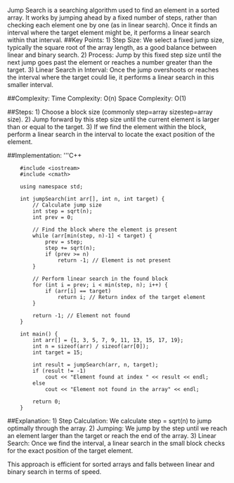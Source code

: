 Jump Search is a searching algorithm used to find an element in a sorted array. It works by jumping ahead by a fixed number of steps, rather than checking each element one by one (as in linear search). Once it finds an interval where the target element might be, it performs a linear search within that interval.
##Key Points:
    1) Step Size: We select a fixed jump size, typically the square root of the array length, as a good balance between linear and binary search.
    2) Process: Jump by this fixed step size until the next jump goes past the element or reaches a number greater than the target.
    3) Linear Search in Interval: Once the jump overshoots or reaches the interval where the target could lie, it performs a linear search in this smaller interval.

##Complexity:
    Time Complexity: O(n)
    Space Complexity: O(1)

##Steps:
    1) Choose a block size (commonly step=array sizestep=array size).
    2) Jump forward by this step size until the current element is larger than or equal to the target.
    3) If we find the element within the block, perform a linear search in the interval to locate the exact position of the element.

##Implementation:
'''C++

        #include <iostream>
        #include <cmath>
        
        using namespace std;
        
        int jumpSearch(int arr[], int n, int target) {
            // Calculate jump size
            int step = sqrt(n);
            int prev = 0;
        
            // Find the block where the element is present
            while (arr[min(step, n)-1] < target) {
                prev = step;
                step += sqrt(n);
                if (prev >= n)
                    return -1; // Element is not present
            }
        
            // Perform linear search in the found block
            for (int i = prev; i < min(step, n); i++) {
                if (arr[i] == target)
                    return i; // Return index of the target element
            }
        
            return -1; // Element not found
        }
        
        int main() {
            int arr[] = {1, 3, 5, 7, 9, 11, 13, 15, 17, 19};
            int n = sizeof(arr) / sizeof(arr[0]);
            int target = 15;
        
            int result = jumpSearch(arr, n, target);
            if (result != -1)
                cout << "Element found at index " << result << endl;
            else
                cout << "Element not found in the array" << endl;
        
            return 0;
        }
##Explanation:
    1) Step Calculation: We calculate step = sqrt(n) to jump optimally through the array.
    2) Jumping: We jump by the step until we reach an element larger than the target or reach the end of the array.
    3) Linear Search: Once we find the interval, a linear search in the small block checks for the exact position of the target element.

This approach is efficient for sorted arrays and falls between linear and binary search in terms of speed.
